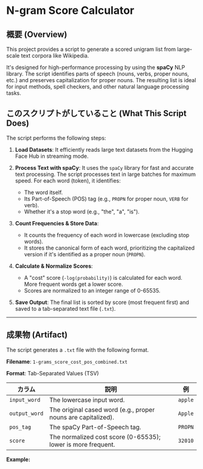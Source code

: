 # N-gram Score Calculator

## 概要 (Overview)

This project provides a script to generate a scored unigram list from large-scale text corpora like Wikipedia.

It's designed for high-performance processing by using the **spaCy** NLP library. The script identifies parts of speech (nouns, verbs, proper nouns, etc.) and preserves capitalization for proper nouns. The resulting list is ideal for input methods, spell checkers, and other natural language processing tasks.

## このスクリプトがしていること (What This Script Does)

The script performs the following steps:

1.  **Load Datasets**: It efficiently reads large text datasets from the Hugging Face Hub in streaming mode.

2.  **Process Text with spaCy**: It uses the `spaCy` library for fast and accurate text processing. The script processes text in large batches for maximum speed. For each word (token), it identifies:
    * The word itself.
    * Its Part-of-Speech (POS) tag (e.g., `PROPN` for proper noun, `VERB` for verb).
    * Whether it's a stop word (e.g., "the", "a", "is").

3.  **Count Frequencies & Store Data**:
    * It counts the frequency of each word in lowercase (excluding stop words).
    * It stores the canonical form of each word, prioritizing the capitalized version if it's identified as a proper noun (`PROPN`).

4.  **Calculate & Normalize Scores**:
    * A "cost" score (`-log(probability)`) is calculated for each word. More frequent words get a lower score.
    * Scores are normalized to an integer range of 0-65535.

5.  **Save Output**: The final list is sorted by score (most frequent first) and saved to a tab-separated text file (`.txt`).

---

## 成果物 (Artifact)

The script generates a `.txt` file with the following format.

**Filename**: `1-grams_score_cost_pos_combined.txt`

**Format**: Tab-Separated Values (TSV)

| カラム          | 説明                                                         | 例          |
| --------------- | ------------------------------------------------------------ | ----------- |
| `input_word`    | The lowercase input word.                                    | `apple`     |
| `output_word`   | The original cased word (e.g., proper nouns are capitalized).| `Apple`     |
| `pos_tag`       | The spaCy Part-of-Speech tag.                                | `PROPN`     |
| `score`         | The normalized cost score (0-65535); lower is more frequent. | `32010`     |

**Example:**

